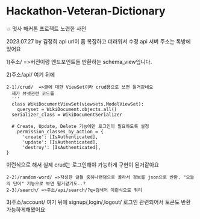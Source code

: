 # Hackathon-Veteran-Dictionary
💥 멋사 해커톤 프로젝트 노련한 사전

2023.07.27
by 김정희
api url이 좀 복잡하고 더러워서 수정
api 서버 주소는 톡방에 있어요

1)주소/ =>버전이랑 엔드포인트들 반환하는 schema_view입니다.

2)주소/api/
  여기 뒤에
  
    2-1)/crud/  =>글에 대한 ViewSet이라 crud용으로 쓰면 될거같네요
      제가 뷰셋관련 코드를
      '''
      class WikiDocumentViewSet(viewsets.ModelViewSet):
        queryset = WikiDocument.objects.all()
      serializer_class = WikiDocumentSerializer

      # Create, Update, Delete 기능에만 로그인이 필요하도록 설정
        permission_classes_by_action = {
          'create': [IsAuthenticated],
          'update': [IsAuthenticated],
          'destroy': [IsAuthenticated],
    } 
  이런식으로 해서 실제 crud는 로그인해야 가능하게 구현이 된거같아요
    
    2-2)/random-word/ =>작성한 글들 중하나랜덤으로 골라서 정보를 json으로 반환. "오늘의 단어" 기능으로 보면 될거같기도..?
    2-3)/search/ =>주소/api/search/?q=검색어 이런식으로 쿼리
    
3)주소/account/
  여기 뒤에
  signup/,login/,logout/ 로그인 관련되어서 토큰도 반환 가능하게해봤어요
